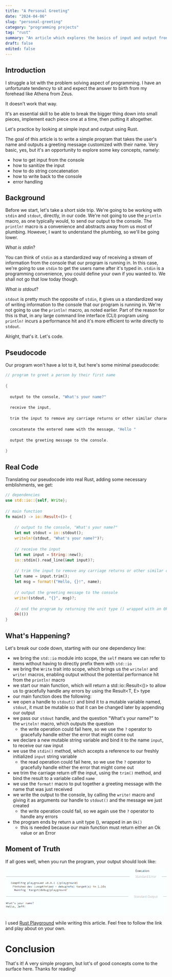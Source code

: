 ```yaml
---
title: "A Personal Greeting"
date: "2024-04-06"
slug: "personal-greeting"
category: "programming projects"
tag: "rust"
summary: "An article which explores the basics of input and output fron stdin and stdout, via a simple command line greeting program."
draft: false
edited: false
---
```


## Introduction

I struggle a lot with the problem solving aspect of programming. I have an unfortunate tendency to sit and expect the answer to birth from my forehead like Athena from Zeus.

It doesn't work that way.

It's an essential skill to be able to break the bigger thing down into small pieces, implement each piece one at a time, then putting it altogether.

Let's practice by looking at simple input and output using Rust.

The goal of this article is to write a simple program that takes the user's name and outputs a greeting message customized with their name. Very basic, yes, but it's an opportunity to explore some key concepts, namely:

- how to get input from the console
- how to sanitize the input
- how to do string concatenation
- how to write back to the console
- error handling

## Background

Before we start, let's take a short side trip. We're going to be working with `stdin` and `stdout`, directly, in our code. We're not going to use the `println` macro, as one typically would, to send our output to the console. The `println!` macro is a convenience and abstracts away from us most of plumbing. However, I want to understand the plumbing, so we'll be going lower.

_What is stdin_?

You can think of `stdin` as a standardized way of receiving a stream of information from the console that our program is running in. In this case, we're going to use `stdin` to get the users name after it's typed in. `stdin` is a programming convenience, you could define your own if you wanted to. We shall not go that low today though.

_What is stdout_?

`stdout` is pretty much the opposite of `stdin`, it gives us a standardized way of writing information to the console that our program is running in. We're not going to use the `println!` macro, as noted earlier. Part of the reason for this is that, in any large command line interface (CLI) program using `println!` incurs a performance hit and it's more efficient to write directly to `stdout`.

Alright, that's it. Let's code.

## Pseudocode

Our program won't have a lot to it, but here's some minimal pseudocode:

```rust
// program to greet a person by their first name

{

  output to the console, "What's your name?"

  receive the input,

  trim the input to remove any carriage returns or other similar characters

  concatenate the entered name with the message, "Hello "

  output the greeting message to the console.

}
```

## Real Code

Translating our pseudocode into real Rust, adding some necessary emblishments, we get:

```rust
// dependencies
use std::io::{self, Write};

// main function
fn main() -> io::Result<()> {

    // output to the console, "What's your name?"
    let mut stdout = io::stdout();
    writeln!(stdout, "What's your name?")?;

    // receive the input
    let mut input = String::new();
    io::stdin().read_line(&mut input)?;

    // trim the input to remove any carriage returns or other similar characters
    let name = input.trim();
    let msg = format!("Hello, {}!", name);

    // output the greeting message to the console
    write!(stdout, "{}", msg)?;

    // end the program by returning the unit type () wrapped with an Ok()
    Ok(())
}
```

## What's Happening?

Let's break our code down, starting with our one dependency line:

- we bring the `std::io` module into scope, the `self` means we can refer to items without having to directly prefix them with `std::io`
- we bring the `Write` trait into scope, which brings us the `writeln!` and `write!` macros, enabling output without the potential performance hit from the `println!` macro
- we start our main function, which will return a std::io::Result<()> to allow us to gracefully handle any errors by using the Result<T, E> type
- our main function does the following:
- we open a handle to `stdout()` and bind it to a mutable variable named, `stdout`, it must be mutable so that it can be changed later by appending our output
- we pass our `stdout` handle, and the question "What's your name?" to the `writeln!` macro, which outputs the question
  - the write operation could fail here, so we use the `?` operator to gracefully handle either the error that might come out
- we declare a new mutable string variable and bind it to the name `input`, to receive our raw input
- we use the `stdin()` method, which accepts a reference to our freshly initialized `input` string variable
  - the read operation could fail here, so we use the `?` operator to gracefully handle either the error that might come out
- we trim the carriage return off the input, using the `trim()` method, and bind the result to a variable called `name`
- we use the `format!` macro to put together a greeting message with the name that was just received
- we write the output to the console, by calling the `write!` macro and giving it as arguments our handle to `stdout()` and the message we just created
  - the write operation could fail, so we again use the `?` operator to handle any errors
- the program ends by return a unit type (), wrapped in an `Ok()`
  - this is needed because our main function must return either an Ok value or an Error

## Moment of Truth

If all goes well, when you run the program, your output should look like:

![greetng program output](/assets/images/articles/images/a-personal-greeting-final-output.png)

I used [Rust Playground](https://play.rust-lang.org/?version=stable&mode=debug&edition=2021&gist=72d18345baf7164c97cd252b90689c71) while writing this article. Feel free to follow the link and play about on your own.

# Conclusion

That's it! A very simple program, but lot's of good concepts come to the surface here. Thanks for reading!
